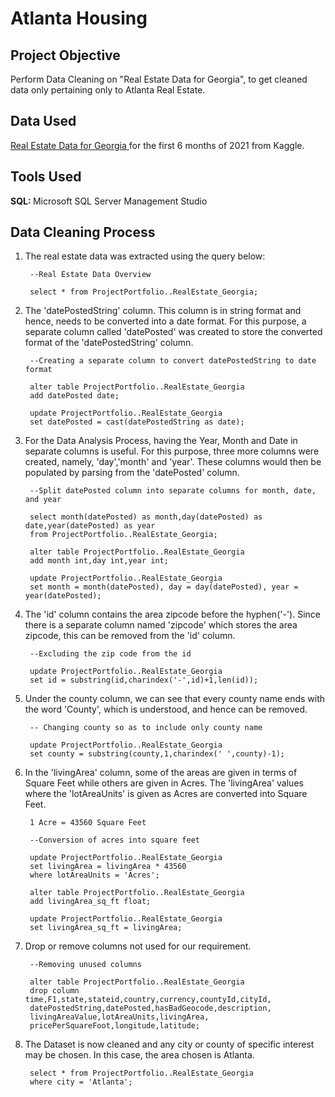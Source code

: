 # Atlanta Housing

## Project Objective

Perform Data Cleaning on "Real Estate Data for Georgia", to get cleaned data only pertaining only to Atlanta Real Estate.

## Data Used

<a href = "https://www.kaggle.com/datasets/yellowj4acket/real-estate-georgia"> Real Estate Data for Georgia </a> for the first 6 months of 2021 from Kaggle.

## Tools Used

<b> SQL: </b> Microsoft SQL Server Management Studio

## Data Cleaning Process

1. The real estate data was extracted using the query below:

        --Real Estate Data Overview

        select * from ProjectPortfolio..RealEstate_Georgia;

2. The 'datePostedString' column. This column is in string format and hence, needs to be converted into a date format. For this purpose, a separate column called 'datePosted' was created to store the converted format of the 'datePostedString' column.

        --Creating a separate column to convert datePostedString to date format

        alter table ProjectPortfolio..RealEstate_Georgia
        add datePosted date;

        update ProjectPortfolio..RealEstate_Georgia
        set datePosted = cast(datePostedString as date);
    
3. For the Data Analysis Process, having the Year, Month and Date in separate columns is useful. For this purpose, three more columns were created, namely, 'day','month' and 'year'. These columns would then be populated by parsing from the 'datePosted' column. 

        --Split datePosted column into separate columns for month, date, and year

        select month(datePosted) as month,day(datePosted) as date,year(datePosted) as year
        from ProjectPortfolio..RealEstate_Georgia;

        alter table ProjectPortfolio..RealEstate_Georgia
        add month int,day int,year int;

        update ProjectPortfolio..RealEstate_Georgia
        set month = month(datePosted), day = day(datePosted), year = year(datePosted);
    
4. The 'id' column contains the area zipcode before the hyphen('-'). Since there is a separate column named 'zipcode' which stores the area zipcode, this can be removed from the 'id' column.

        --Excluding the zip code from the id

        update ProjectPortfolio..RealEstate_Georgia
        set id = substring(id,charindex('-',id)+1,len(id));
    
5. Under the county column, we can see that every county name ends with the word 'County', which is understood, and hence can be removed.

        -- Changing county so as to include only county name

        update ProjectPortfolio..RealEstate_Georgia
        set county = substring(county,1,charindex(' ',county)-1);

6. In the 'livingArea' column, some of the areas are given in terms of Square Feet while others are given in Acres. The 'livingArea' values where the 'lotAreaUnits' is given as Acres are converted into Square Feet.

        1 Acre = 43560 Square Feet

        --Conversion of acres into square feet

        update ProjectPortfolio..RealEstate_Georgia
        set livingArea = livingArea * 43560
        where lotAreaUnits = 'Acres';

        alter table ProjectPortfolio..RealEstate_Georgia
        add livingArea_sq_ft float;

        update ProjectPortfolio..RealEstate_Georgia
        set livingArea_sq_ft = livingArea;

7. Drop or remove columns not used for our requirement.

        --Removing unused columns

        alter table ProjectPortfolio..RealEstate_Georgia
        drop column time,F1,state,stateid,country,currency,countyId,cityId,
        datePostedString,datePosted,hasBadGeocode,description,
        livingAreaValue,lotAreaUnits,livingArea,
        pricePerSquareFoot,longitude,latitude;  
 
8. The Dataset is now cleaned and any city or county of specific interest may be chosen. In this case, the area chosen is Atlanta.

        select * from ProjectPortfolio..RealEstate_Georgia
        where city = 'Atlanta';
